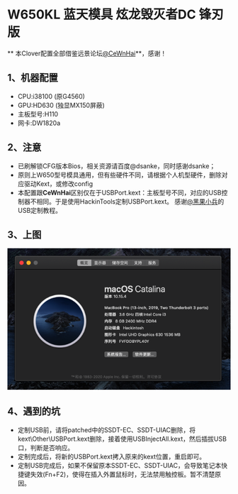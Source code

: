 # W650KL 蓝天模具 炫龙毁灭者DC 锋刃版

** 本Clover配置全部借鉴远景论坛[@CeWnHai](http://bbs.pcbeta.com/forum.php?mod=viewthread&tid=1831835&highlight=w650)**，感谢！
## 1、机器配置

- CPU:i38100 (原G4560)
- GPU:HD630 (独显MX150屏蔽)
- 主板型号:H110
- 网卡:DW1820a

## 2、注意
- 已刷解锁CFG版本Bios，相关资源请百度@dsanke，同时感谢dsanke；
- 原则上W650型号模具通用，但有些硬件不同，请根据个人机型硬件，删除对应驱动Kext，或修改config
- 本配置跟**CeWnHai**区别仅在于USBPort.kext：主板型号不同，对应的USB控制器不相同。于是使用HackinTools定制USBPort.kext。
  感谢[@黑果小兵](https://blog.daliansky.net/Intel-FB-Patcher-USB-Custom-Video.html)的USB定制教程。

## 3、上图
![关于本机](images/配置.png)

## 4、遇到的坑
- 定制USB前，请将patched中的SSDT-EC、SSDT-UIAC删除，将kext\Other\USBPort.kext删除，接着使用USBInjectAll.kext，然后插拔USB口，判断是否响应。
- 定制完成后，将新的USBPort.kext拷入原来的kext位置，重启即可。
- 定制USB完成后，如果不保留原本SSDT-EC、SSDT-UIAC，会导致笔记本快捷键失效(Fn+F2)，使得在插入外置鼠标时，无法禁用触控板。暂不清楚原因。